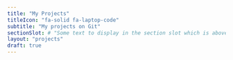 ```yaml
---
title: "My Projects"
titleIcon: "fa-solid fa-laptop-code"
subtitle: "My projects on Git"
sectionSlot: # "Some text to display in the section slot which is above the related articles list."
layout: "projects"
draft: true
---
```

